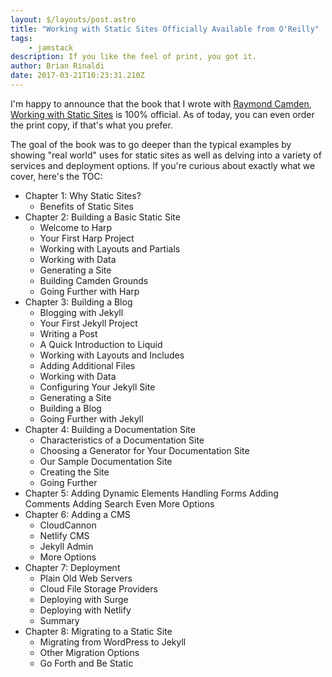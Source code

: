 ```yaml
---
layout: $/layouts/post.astro
title: "Working with Static Sites Officially Available from O'Reilly"
tags:
    - jamstack
description: If you like the feel of print, you got it.
author: Brian Rinaldi
date: 2017-03-21T10:23:31.210Z
---
```


I'm happy to announce that the book that I wrote with [Raymond Camden](https://www.raymondcamden.com/), [Working with Static Sites](http://shop.oreilly.com/product/0636920051879.do) is 100% official. As of today, you can even order the print copy, if that's what you prefer.

The goal of the book was to go deeper than the typical examples by showing "real world" uses for static sites as well as delving into a variety of services and deployment options. If you're curious about exactly what we cover, here's the TOC:

- Chapter 1: Why Static Sites?
    - Benefits of Static Sites
- Chapter 2: Building a Basic Static Site
    - Welcome to Harp
    - Your First Harp Project
    - Working with Layouts and Partials
    - Working with Data
    - Generating a Site
    - Building Camden Grounds
    - Going Further with Harp
- Chapter 3: Building a Blog
    - Blogging with Jekyll
    - Your First Jekyll Project
    - Writing a Post
    - A Quick Introduction to Liquid
    - Working with Layouts and Includes
    - Adding Additional Files
    - Working with Data
    - Configuring Your Jekyll Site
    - Generating a Site
    - Building a Blog
    - Going Further with Jekyll
- Chapter 4: Building a Documentation Site
    - Characteristics of a Documentation Site
    - Choosing a Generator for Your Documentation Site
    - Our Sample Documentation Site
    - Creating the Site
    - Going Further
- Chapter 5: Adding Dynamic Elements
    Handling Forms
    Adding Comments
    Adding Search
    Even More Options
- Chapter 6: Adding a CMS
    - CloudCannon
    - Netlify CMS
    - Jekyll Admin
    - More Options
- Chapter 7: Deployment
    - Plain Old Web Servers
    - Cloud File Storage Providers
    - Deploying with Surge
    - Deploying with Netlify
    - Summary
- Chapter 8: Migrating to a Static Site
    - Migrating from WordPress to Jekyll
    - Other Migration Options
    - Go Forth and Be Static